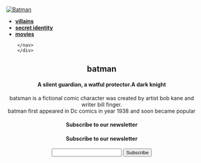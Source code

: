 <!DOCTYPE html>
<!--
To change this license header, choose License Headers in Project Properties.
To change this template file, choose Tools | Templates
and open the template in the editor.
-->
<html>
    <head>
        <title>TODO supply a title</title>
<link rel="stylesheet" type="text/css" href="navigation.css">
<link rel="stylesheet" type="text/css" href="necss.css">
    </head>
  <body background="C:\Users\nikita gupta\Desktop\bat_cover.gif" style="background-repeat:no-repeat;">
<div id="header">
            <a href="#" class="logo">
                <img src="C:\Users\nikita gupta\Desktop\bat_logo.gif" alt="Batman">
            </a>
            <nav>
            <ul>
                <li><b><a href="file:///C:/Users/nikita%20gupta/Desktop/web%20development/image.html">villains</a></b></li>
                <li><b><a href="file:///C:/Users/nikita%20gupta/Desktop/web%20development/table.html">secret identity</a></b></li>
                <li><b><a href="file:///C:/Users/nikita%20gupta/Desktop/web%20development/movies.html">movies</a></b></li>
            </ul>
        
        </nav>
        </div>
<center>
<div id="content">
<h1>batman</h1>
<h4>A silent guardian, a watful protector.A dark knight</h4> 
 </div>
</center>
<center>
<p>batsman is a fictional comic character was created by artist bob kane and writer bill finger.<br>
batman first appeared in Dc comics in year 1938 and soon became popular</p> 
</center>
<div>
<center>
<h4> Subscribe to our newsletter </h4>
</center>
</div>
<div>
<center>
<h4> Subscribe to our newsletter </h4>
<input type="text">
<input type="submit" value="Subscribe" id="subscribe">
</center>
</div>
  </body>
</html>

